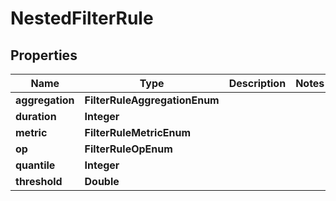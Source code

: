 

# NestedFilterRule


## Properties

Name | Type | Description | Notes
------------ | ------------- | ------------- | -------------
**aggregation** | **FilterRuleAggregationEnum** |  | 
**duration** | **Integer** |  | 
**metric** | **FilterRuleMetricEnum** |  | 
**op** | **FilterRuleOpEnum** |  | 
**quantile** | **Integer** |  | 
**threshold** | **Double** |  | 



